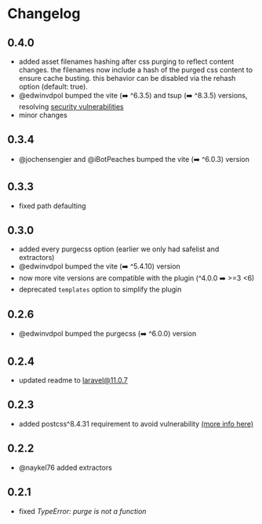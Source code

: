 # Changelog

## 0.4.0

-   added asset filenames hashing after css purging to reflect content changes. the filenames now include a hash of the purged css content to ensure cache busting. this behavior can be disabled via the rehash option (default: true).
-   @edwinvdpol bumped the vite (➡️ ^6.3.5) and tsup (➡️ ^8.3.5) versions, resolving [security vulnerabilities](https://github.com/erbelion/vite-plugin-laravel-purgecss/pull/10#issue-3120661118)
-   minor changes

## 0.3.4

-   @jochensengier and @iBotPeaches bumped the vite (➡️ ^6.0.3) version

## 0.3.3

-   fixed path defaulting

## 0.3.0

-   added every purgecss option (earlier we only had safelist and extractors)
-   @edwinvdpol bumped the vite (➡️ ^5.4.10) version
-   now more vite versions are compatible with the plugin (^4.0.0 ➡️ >=3 <6)
-   deprecated `templates` option to simplify the plugin

## 0.2.6

-   @edwinvdpol bumped the purgecss (➡️ ^6.0.0) version

## 0.2.4

-   updated readme to laravel@11.0.7

## 0.2.3

-   added postcss^8.4.31 requirement to avoid vulnerability [(more info here)](https://github.com/erbelion/vite-plugin-laravel-purgecss/issues/7)

## 0.2.2

-   @naykel76 added extractors

## 0.2.1

-   fixed _TypeError: purge is not a function_
